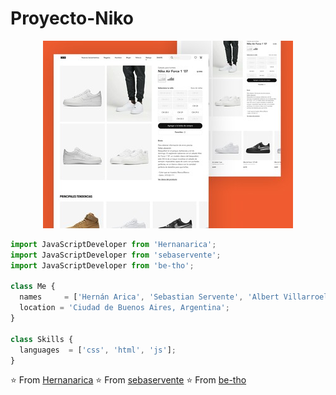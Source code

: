 # Proyecto-Niko

<p align="center">
  <img src="https://github.com/Hernanarica/Proyecto-Niko/blob/main/src/assets/imgs/Thumbnail-Niko_1.jpg?raw=true" />
</p>

```js
import JavaScriptDeveloper from 'Hernanarica';
import JavaScriptDeveloper from 'sebaservente';
import JavaScriptDeveloper from 'be-tho';

class Me {
  names     = ['Hernán Arica', 'Sebastian Servente', 'Albert Villarroel'];
  location = 'Ciudad de Buenos Aires, Argentina';
}

class Skills {
  languages  = ['css', 'html', 'js'];
}
```

⭐️ From [Hernanarica](https://github.com/Hernanarica)
⭐️ From [sebaservente](https://github.com/sebaservente)
⭐️ From [be-tho](https://github.com/be-tho)
